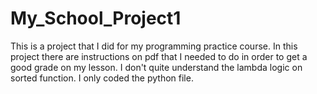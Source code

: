# My_School_Project1
This is a project that I did for my programming practice course. In this project there are instructions on pdf that I needed to do in order to get a good grade on my lesson. I don't quite understand the lambda logic on sorted function. I only coded the python file.
